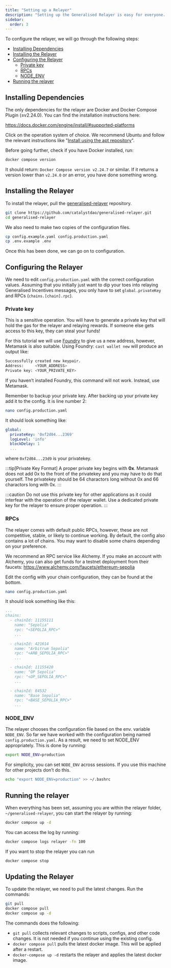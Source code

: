 ```yaml
---
title: "Setting up a Relayer"
description: "Setting up the Generalised Relayer is easy for everyone. After installing Docker, the relayer can be installed by pulling the generalised-relayer repo and then configuring the appropiate settings. Fund the relayer and you are off to the races."
sidebar:
  order: 3
---
```


To configure the relayer, we will go through the following steps:

- [Installing Dependencies](#installing-dependencies)
- [Installing the Relayer](#installing-the-relayer)
- [Configuring the Relayer](#configuring-the-relayer)
  - [Private key](#private-key)
  - [RPCs](#rpcs)
  - [NODE_ENV](#node_env)
- [Running the relayer](#running-the-relayer)

## Installing Dependencies

The only dependencies for the relayer are Docker and Docker Compose Plugin (≥v2.24.0). You can find the installation instructions here:

https://docs.docker.com/engine/install/#supported-platforms

Click on the operation system of choice. We recommend Ubuntu and follow the relevant instructions like "[Install using the apt repository](https://docs.docker.com/engine/install/ubuntu/#install-using-the-repository)".

Before going further, check if you have Docker installed, run:

```bash
docker compose version
```

It should return: `Docker Compose version v2.24.7` or similar.
If it returns a version lower than `v2.24.0` or an error, you have done something wrong.

## Installing the Relayer

To install the relayer, pull the [generalised-relayer](https://github.com/catalystdao/generalised-relayer) repository.

```bash
git clone https://github.com/catalystdao/generalised-relayer.git
cd generalised-relayer
```

We also need to make two copies of the configuration files.

```bash
cp config.example.yaml config.production.yaml
cp .env.example .env
```

Once this has been done, we can go on to configuration.

## Configuring the Relayer

We need to edit `config.production.yaml` with the correct configuration values. Assuming that you initially just want to dip your toes into relaying Generalised Incentives messages, you only have to set `global.privateKey` and RPCs (`chains.[chain].rpc`).

### Private key

This is a sensitive operation. You will have to generate a private key that will hold the gas for the relayer and relaying rewards. If someone else gets access to this key, they can steal your funds!

For this tutorial we will use [Foundry](https://github.com/foundry-rs/foundry) to give us a new address, however, Metamask is also suitable. Using Foundry: `cast wallet new` will produce an output like:

```bash
Successfully created new keypair.
Address:     <YOUR_ADDRESS>
Private key: <YOUR_PRIVATE_KEY>
```

If you haven’t installed Foundry, this command will not work. Instead, use Metamask.

Remember to backup your private key. After backing up your private key add it to the config. It is line number 2:

```bash
nano config.production.yaml
```

It should look something like:

```yaml
global:
  privateKey: '0xf2d04...2369'
  logLevel: 'info'
  blockDelay: 1
  ...
```

where `0xf2d04...23d9` is your privatekey.

:::tip[Private Key Format]
A proper private key begins with **0x**. Metamask does not add 0x to the front of the privatekey and you may have to do that yourself.
The privatekey should be 64 charactors long without 0x and 66 charactors long with 0x.
:::

:::caution
Do not use this private key for other applications as it could interfear with the operation of the relayer wallet. Use a dedicated private key for the relayer to ensure proper operation.
:::

### RPCs

The relayer comes with default public RPCs, however, these are not competitive, stable, or likely to continue working. By default, the config also contains a lot of chains. You may want to disable some chains depending on your preference.

We recommend an RPC service like Alchemy. If you make an account with Alchemy, you can also get funds for a testnet deployment from their faucets: https://www.alchemy.com/faucets/ethereum-sepolia

Edit the config with your chain configuration, they can be found at the bottom.

```bash
nano config.production.yaml
```

It should look something like this:

```yaml
...
chains:
  - chainId: 11155111
    name: "Sepolia"
    rpc: "<SEPOLIA_RPC>"
    ...

  - chainId: 421614
    name: "Arbitrum Sepolia"
    rpc: "<ARB_SEPOLIA_RPC>"
    ...

  - chainId: 11155420
    name: "OP Sepolia"
    rpc: "<OP_SEPOLIA_RPC>"
    ...

  - chainId: 84532
    name: "Base Sepolia"
    rpc: "<BASE_SEPOLIA_RPC>"
    ...
```

### NODE_ENV

The relayer chooses the configuration file based on the env. variable `NODE_ENV`. So far we have worked with the configuration being named `config.production.yaml`. As a result, we need to set NODE_ENV appropriately. This is done by running:

```bash
export NODE_ENV=production
```

For simplicity, you can set `NODE_ENV` across sessions. If you use this machine for other projects don’t do this.

```bash
echo "export NODE_ENV=production" >> ~/.bashrc
```

## Running the relayer

When everything has been set, assuming you are within the relayer folder, `~/generalised-relayer`, you can start the relayer by running:

```bash
docker compose up -d
```

You can access the log by running:

```bash
docker compose logs relayer -fn 100
```

If you want to stop the relayer you can run

```bash
docker compose stop
```

## Updating the Relayer

To update the relayer, we need to pull the latest changes. Run the commands:

```bash
git pull
docker compose pull
docker compose up -d
```

The commands does the following:
- `git pull` collects relevant changes to scripts, configs, and other code changes. It is not needed if you continue using the existing config.
- `docker compose pull` pulls the latest docker image. This will be applied after a restart.
- `docker-compose up -d` restarts the relayer and applies the latest docker image.
